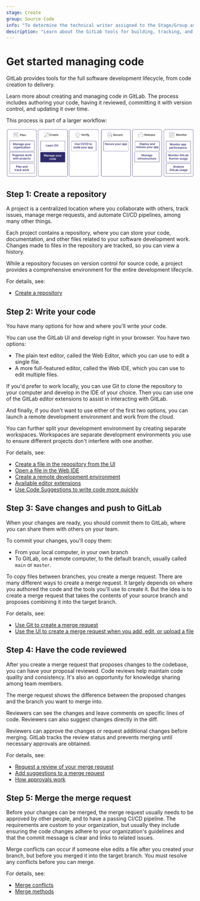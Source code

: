 ```yaml
---
stage: Create
group: Source Code
info: "To determine the technical writer assigned to the Stage/Group associated with this page, see https://handbook.gitlab.com/handbook/product/ux/technical-writing/#assignments"
description: "Learn about the GitLab tools for building, tracking, and delivering the code for your project."
---
```


# Get started managing code

GitLab provides tools for the full software development lifecycle,
from code creation to delivery.

Learn more about creating and managing code in GitLab.
The process includes authoring your code, having it reviewed,
committing it with version control, and updating it over time.

This process is part of a larger workflow:

![Workflow](img/get_started_code_workflow_v16_11.png)

## Step 1: Create a repository

A project is a centralized location where you collaborate with others, track issues,
manage merge requests, and automate CI/CD pipelines, among many other things.

Each project contains a repository, where you can store your code, documentation,
and other files related to your software development work.
Changes made to files in the repository are tracked, so you can view a history.

While a repository focuses on version control for source code,
a project provides a comprehensive environment for the entire development lifecycle.

For details, see:

- [Create a repository](../project/repository/index.md#create-a-repository)

## Step 2: Write your code

You have many options for how and where you'll write your code.

You can use the GitLab UI and develop right in your browser.
You have two options:

- The plain text editor, called the Web Editor, which you can use to edit a single file.
- A more full-featured editor, called the Web IDE, which you can use to edit multiple files.

If you'd prefer to work locally, you can use Git to clone the repository to your computer
and develop in the IDE of your choice.
Then you can use one of the GitLab editor extensions to assist in interacting with GitLab.

And finally, if you don't want to use either of the first two options,
you can launch a remote development environment and work from the cloud.

You can further split your development environment by creating separate workspaces.
Workspaces are separate development environments you use to ensure different projects
don't interfere with one another.

For details, see:

- [Create a file in the repository from the UI](../project/repository/index.md#add-a-file-from-the-ui)
- [Open a file in the Web IDE](../project/web_ide/index.md#from-a-file-or-directory)
- [Create a remote development environment](../project/remote_development/connect_machine.md)
- [Available editor extensions](../../editor_extensions/index.md)
- [Use Code Suggestions to write code more quickly](../project/repository/code_suggestions/index.md)

## Step 3: Save changes and push to GitLab

When your changes are ready, you should commit them to GitLab,
where you can share them with others on your team.

To commit your changes, you'll copy them:

- From your local computer, in your own branch
- To GitLab, on a remote computer, to the default branch, usually called `main` or `master`.

To copy files between branches, you create a merge request.
There are many different ways to create a merge request. It largely
depends on where you authored the code and the tools you'll use to create it.
But the idea is to create a merge request that takes the contents of your source branch
and proposes combining it into the target branch.

For details, see:

- [Use Git to create a merge request](../../tutorials/make_first_git_commit/index.md)
- [Use the UI to create a merge request when you add, edit, or upload a file](../project/merge_requests/creating_merge_requests.md#when-you-add-edit-or-upload-a-file)

## Step 4: Have the code reviewed

After you create a merge request that proposes changes to the codebase,
you can have your proposal reviewed.
Code reviews help maintain code quality and consistency.
It's also an opportunity for knowledge sharing among team members.

The merge request shows the difference between the proposed changes
and the branch you want to merge into.

Reviewers can see the changes and leave comments on specific lines of code.
Reviewers can also suggest changes directly in the diff.

Reviewers can approve the changes or request additional changes before merging.
GitLab tracks the review status and prevents merging until necessary approvals are obtained.

For details, see:

- [Request a review of your merge request](../project/merge_requests/reviews/index.md#request-a-review)
- [Add suggestions to a merge request](../project/merge_requests/reviews/suggestions.md#create-suggestions)
- [How approvals work](../project/merge_requests/approvals/index.md#how-approvals-work)

## Step 5: Merge the merge request

Before your changes can be merged, the merge request usually needs to be approved by other people,
and to have a passing CI/CD pipeline. The requirements are custom to your organization, but
usually they include ensuring the code changes adhere to your organization's guidelines and
that the commit message is clear and links to related issues.

Merge conflicts can occur if someone else edits a file after you created your branch,
but before you merged it into the target branch. You must resolve any conflicts before you can merge.

For details, see:

- [Merge conflicts](../project/merge_requests/conflicts.md)
- [Merge methods](../project/merge_requests/methods/index.md)
